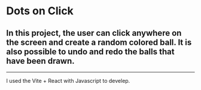 # Dots on Click

## In this project, the user can click anywhere on the screen and create a random colored ball. It is also possible to undo and redo the balls that have been drawn.

---

I used the Vite + React with Javascript to develep.


